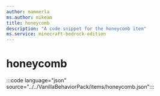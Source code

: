 ```yaml
---
author: mammerla
ms.author: mikeam
title: honeycomb
description: "A code snippet for the honeycomb item"
ms.service: minecraft-bedrock-edition
---
```


# honeycomb

:::code language="json" source="../../VanillaBehaviorPack/items/honeycomb.json":::
